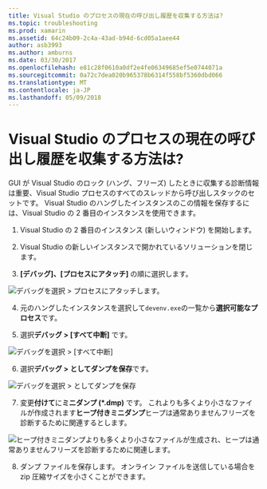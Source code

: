 ```yaml
---
title: Visual Studio のプロセスの現在の呼び出し履歴を収集する方法は?
ms.topic: troubleshooting
ms.prod: xamarin
ms.assetid: 64c24b09-2c4a-43ad-b94d-6cd05a1aee44
author: asb3993
ms.author: amburns
ms.date: 03/30/2017
ms.openlocfilehash: e81c28f0610a0df2e4fe06349685ef5e0744071a
ms.sourcegitcommit: 0a72c7dea020b965378b6314f558bf5360dbd066
ms.translationtype: MT
ms.contentlocale: ja-JP
ms.lasthandoff: 05/09/2018
---
```

# <a name="how-do-i-collect-the-current-call-stacks-of-the-visual-studio-process"></a>Visual Studio のプロセスの現在の呼び出し履歴を収集する方法は?

GUI が Visual Studio のロック (ハング、フリーズ) したときに収集する診断情報は重要、Visual Studio プロセスのすべてのスレッドから呼び出しスタックのセットです。 Visual Studio のハングしたインスタンスのこの情報を保存するには、Visual Studio の 2 番目のインスタンスを使用できます。

1. Visual Studio の 2 番目のインスタンス (新しいウィンドウ) を開始します。

2. Visual Studio の新しいインスタンスで開かれているソリューションを閉じます。

3. **[デバッグ]、[プロセスにアタッチ]** の順に選択します。

  ![](vs-callstack-images/image1.png "デバッグを選択 > プロセスにアタッチします。")

4. 元のハングしたインスタンスを選択して`devenv.exe`の一覧から**選択可能なプロセス**です。

5. 選択**デバッグ > [すべて中断]** です。

  ![](vs-callstack-images/image2.png "デバッグを選択 > [すべて中断]")

6. 選択**デバッグ > としてダンプを保存**です。

  ![](vs-callstack-images/image3.png "デバッグを選択 > としてダンプを保存")

7. 変更**付けて**に**ミニダンプ (\*.dmp)** です。 これよりも多くより小さなファイルが作成されます**ヒープ付きミニダンプ**ヒープは通常ありませんフリーズを診断するために関連するとします。

  ![](vs-callstack-images/image4.png "ヒープ付きミニダンプよりも多くより小さなファイルが生成され、ヒープは通常ありませんフリーズを診断するために関連します。")

8. ダンプ ファイルを保存します。 オンライン ファイルを送信している場合を zip 圧縮サイズを小さくことができます。
